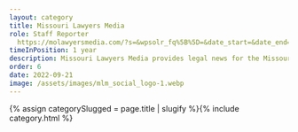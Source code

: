 ```yaml
---
layout: category
title: Missouri Lawyers Media
role: Staff Reporter
  https://molawyersmedia.com/?s=&wpsolr_fq%5B%5D=&date_start=&date_end=&wpsolr_fq%5B%5D=author%3AChloe+Murdock&wpsolr_fq%5B%5D=&wpsolr_fq%5B%5D=&wpsolr_sort=sort_by_date_desc
timeInPosition: 1 year
description: Missouri Lawyers Media provides legal news for the Missouri legal community.
order: 6
date: 2022-09-21
image: /assets/images/mlm_social_logo-1.webp
---
```

{% assign categorySlugged = page.title | slugify %}{% include category.html %}